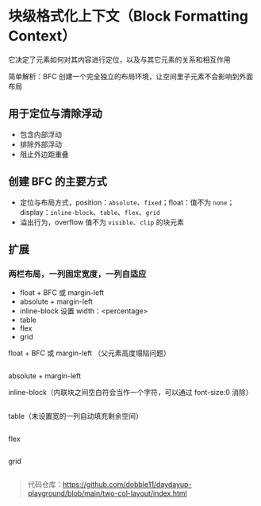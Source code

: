 # 块级格式化上下文（Block Formatting Context）

它决定了元素如何对其内容进行定位，以及与其它元素的关系和相互作用

简单解析：BFC 创建一个完全独立的布局环境，让空间里子元素不会影响到外面布局

## 用于定位与清除浮动

- 包含内部浮动
- 排除外部浮动
- 阻止外边距重叠

## 创建 BFC 的主要方式

- 定位与布局方式，position：`absolute`、`fixed`；float：值不为 `none`；display：`inline-block`、`table`、`flex`、`grid`
- 溢出行为，overflow 值不为 `visible`、`clip` 的块元素

## 扩展

### 两栏布局，一列固定宽度，一列自适应

- float + BFC 或 margin-left
- absolute + margin-left
- inline-block 设置 width：\<percentage>
- table
- flex
- grid

<div>
    <p>float + BFC 或 margin-left （父元素高度塌陷问题）</p>
    <div :class="$style.row">
      <div :class="$style.float"></div>
      <div style="display: flow-root"></div>
    </div>
    <p>absolute + margin-left</p>
    <div :class="$style.row" style="position: relative">
      <div style="position: absolute"></div>
      <div style="margin-left: 100px"></div>
    </div>
    <p>inline-block（内联块之间空白符会当作一个字符，可以通过 font-size:0 消除）</p>
    <div :class="$style.row" style="font-size: 0">
      <div style="display: inline-block"></div>
      <div style="display: inline-block; width: calc(100% - 100px)"></div>
    </div>
    <p>table（未设置宽的一列自动填充剩余空间）</p>
    <div :class="$style.row" style="display: table; width: 100%">
      <div style="display: table-cell"></div>
      <div style="display: table-cell"></div>
    </div>
    <p>flex</p>
    <div :class="$style.row" style="display: flex">
      <div></div>
      <div style="flex-grow: 1"></div>
    </div>
    <p>grid</p>
    <div :class="$style.row" style="display: grid; grid-template-columns: 100px auto">
      <div></div>
      <div></div>
    </div>
</div>

> 代码仓库：<https://github.com/dobble11/daydayup-playground/blob/main/two-col-layout/index.html>

<style module>
  .row > :first-child {
    width: 100px;
    height: 100px;
    border: 2px solid rebeccapurple;
  }
  .row > :nth-child(2) {
    border: 2px solid orange;
    height: 100px;
  }

  .float {
    float: left;
  }
</style>
